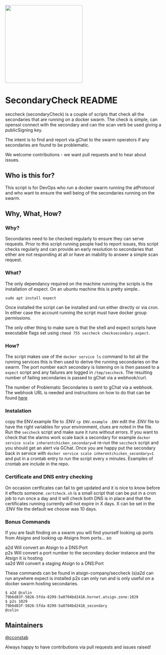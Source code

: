 <img width=250px src="https://atsign.dev/assets/img/@platform_logo_grey.svg?sanitize=true">

# SecondaryCheck README

seccheck (secondaryCheck) is a couple of scripts that check all the 
secondaries that are running on a docker swarm. The check is simple, can
openssl connect with the secondary and can the scan verb be used giving a
publicSigning key.

The intent is to find and report via gChat to the swarm operators if any
secondaries are found to be problematic.

We welcome contributions - we want pull requests and to hear about issues.

## Who is this for?

This script is for DevOps who run a docker swarm running the atProtocol and
who want to ensure the well being of the secondaries running on the swarm.

## Why, What, How?

### Why?

Secondaries need to be checked regularly to ensure they can serve requests.
Prior to this script running people had to report issues, this script checks
regularly and can provide an early resolution to secondaries that either are
not responding at all or have an inability to answer a simple scan request.

### What?

The only dependancy required on the machine running the scripts is the
installation of expect. On an ubuntu machine this is pretty simple..

```sudo apt install expect```

Once installed the script can be installed and run either directly or via
cron. In either case the account running the script must have docker group
permissions.

The only other thing to make sure is that the shell and expect scripts have
executable flags set using `chmod 755 seccheck checksecondary.expect`.

### How?

The script makes use of the `docker service ls` command to list all the
running services this is then used to derive the running secondaries on the
swarm. The port number each secondary is listening on is then passed to a
`expect` script and any failures are logged in `/tmp/seccheck`. The resulting
number of failing secondaries is passed to gChat via a webhook/curl.

The number of Problematic Secondaries is sent to gChat via a webhook. The
webhook URL is needed and instructions on how to do that can be found
[here](https://developers.google.com/chat/how-tos/webhooks)

### Instalation
copy the ENV.example file to .ENV `cp ENV.example .ENV` edit the .ENV file
to have the right variables for your environment, clues are noted in the file.
Run the `seccheck` script and make sure it runs without errors. If you want
to check that the alarms work scale back a secondary for example
`docker service scale inherentchicken_secondary=0` re-run the `seccheck`
script and you should get an alert via GChat. Once you are happy put the
secondary back in service with
`docker service scale inherentchicken_secondary=1` and put in a crontab entry
to run the script every x minutes. Examples of crontab are include in the repo.

### Certificate and DNS entry checking
On occasion certficates can fail to get updated and it is nice to know before it effects someone. 
`certcheck.sh`
 is a small script that can be put in a cron job to run once a day and it will check both DNS is in place and that the certificates running currently will not expire in X days. X can be set in the .ENV file the default we choose was 10 days.

### Bonus Commands

If you are fault finding on a swarm you will find yourself looking up ports
from Atsigns and looking up Atsigns from ports... so

a2d <Atsign>    Will convert an Atsign to a DNS:Port  
p2s <port>      Will convert a port number to the secondary docker instance
and the Atsign it is hosting  
sa2d <Atsign>    Will convert a staging Atsign to a DNS:Port  

These commands can be found in atsign-company/seccheck 
(s)a2d can run anywhere expect is installed
p2s can only run and is only useful on a docker swarm hosting secondaries.

```
$ a2d @colin
79b6d83f-5026-5fda-8299-5a0704bd2416.hornet.atsign.zone:1029
$ p2s 1029
79b6d83f-5026-5fda-8299-5a0704bd2416_secondary
@colin
```

## Maintainers

[@cconstab](https://github.com/cconstab)

Always happy to have contributions via pull requests and issues raised!